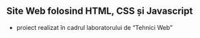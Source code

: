 ﻿## Site Web folosind HTML, CSS și Javascript


 - proiect realizat în cadrul laboratorului de “Tehnici Web”